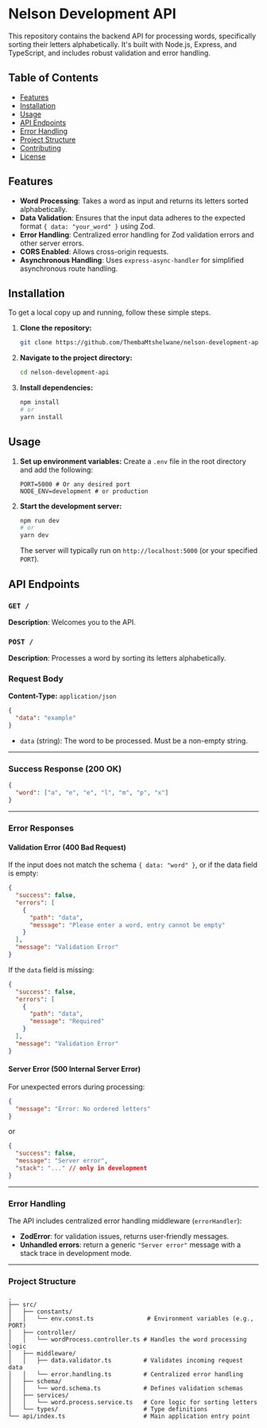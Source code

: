 # Nelson Development API

This repository contains the backend API for processing words, specifically sorting their letters alphabetically. It's built with Node.js, Express, and TypeScript, and includes robust validation and error handling.

## Table of Contents

- [Features](#features)
- [Installation](#installation)
- [Usage](#usage)
- [API Endpoints](#api-endpoints)
- [Error Handling](#error-handling)
- [Project Structure](#project-structure)
- [Contributing](#contributing)
- [License](#license)

## Features

- **Word Processing**: Takes a word as input and returns its letters sorted alphabetically.
- **Data Validation**: Ensures that the input data adheres to the expected format `{ data: "your_word" }` using Zod.
- **Error Handling**: Centralized error handling for Zod validation errors and other server errors.
- **CORS Enabled**: Allows cross-origin requests.
- **Asynchronous Handling**: Uses `express-async-handler` for simplified asynchronous route handling.

## Installation

To get a local copy up and running, follow these simple steps.

1.  **Clone the repository:**
    ```bash
    git clone https://github.com/ThembaMtshelwane/nelson-development-api.git
    ```
2.  **Navigate to the project directory:**
    ```bash
    cd nelson-development-api
    ```
3.  **Install dependencies:**
    ```bash
    npm install
    # or
    yarn install
    ```

## Usage

1.  **Set up environment variables:**
    Create a `.env` file in the root directory and add the following:
    ```
    PORT=5000 # Or any desired port
    NODE_ENV=development # or production
    ```
2.  **Start the development server:**
    ```bash
    npm run dev
    # or
    yarn dev
    ```
    The server will typically run on `http://localhost:5000` (or your specified `PORT`).

## API Endpoints

### `GET /`

**Description**: Welcomes you to the API.

### `POST /`

**Description**: Processes a word by sorting its letters alphabetically.


### Request Body

**Content-Type:** `application/json`

```json
{
  "data": "example"
}
```

- `data` (string): The word to be processed. Must be a non-empty string.

---

### Success Response (200 OK)

```json
{
  "word": ["a", "e", "e", "l", "m", "p", "x"]
}
```

---

### Error Responses

#### Validation Error (400 Bad Request)

If the input does not match the schema `{ data: "word" }`, or if the data field is empty:

```json
{
  "success": false,
  "errors": [
    {
      "path": "data",
      "message": "Please enter a word, entry cannot be empty"
    }
  ],
  "message": "Validation Error"
}
```

If the `data` field is missing:

```json
{
  "success": false,
  "errors": [
    {
      "path": "data",
      "message": "Required"
    }
  ],
  "message": "Validation Error"
}
```

#### Server Error (500 Internal Server Error)

For unexpected errors during processing:

```json
{
  "message": "Error: No ordered letters"
}
```

or

```json
{
  "success": false,
  "message": "Server error",
  "stack": "..." // only in development
}
```

---

### Error Handling

The API includes centralized error handling middleware (`errorHandler`):

- **ZodError**: for validation issues, returns user-friendly messages.
- **Unhandled errors**: return a generic `"Server error"` message with a stack trace in development mode.

---

### Project Structure

```
.
├── src/
│   ├── constants/
│   │   └── env.const.ts               # Environment variables (e.g., PORT)
│   ├── controller/
│   │   └── wordProcess.controller.ts # Handles the word processing logic
│   ├── middleware/
│   │   ├── data.validator.ts         # Validates incoming request data
│   │   └── error.handling.ts         # Centralized error handling
│   ├── schema/
│   │   └── word.schema.ts            # Defines validation schemas
│   ├── services/
│   │   └── word.process.service.ts   # Core logic for sorting letters
│   └── types/                        # Type definitions
└── api/index.ts                      # Main application entry point
```
